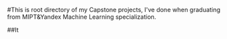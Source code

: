 #This is root directory of my Capstone projects, I've done when graduating from MIPT&Yandex Machine Learning specialization.

##It  
